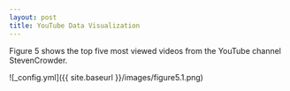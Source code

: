 ```yaml
---
layout: post
title: YouTube Data Visualization
---
```


Figure 5 shows the top five most viewed videos from the YouTube channel StevenCrowder.

![_config.yml]({{ site.baseurl }}/images/figure5.1.png)

